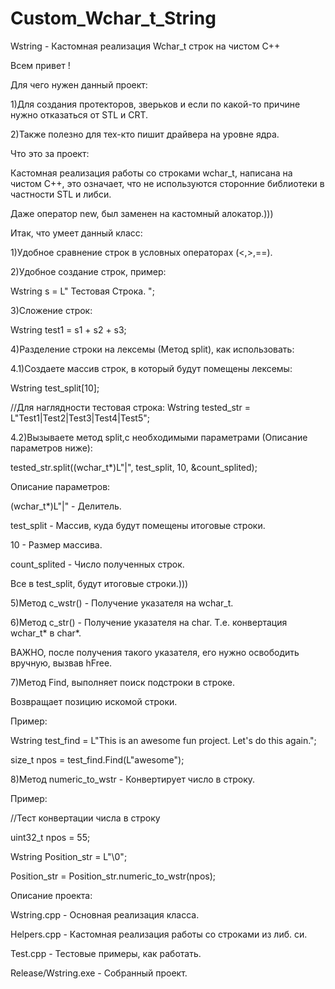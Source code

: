 # Custom_Wchar_t_String
 Wstring - Кастомная реализация Wchar_t строк на чистом C++
 
 Всем привет !
 
 Для чего нужен данный проект:
 
 1)Для создания протекторов, зверьков и если по какой-то причине нужно отказаться от STL и CRT.
 
 2)Также полезно для тех-кто пишит драйвера на уровне ядра.
 
 Что это за проект:
 
 Кастомная реализация работы со строками wchar_t, написана на чистом С++, это означает, 
 что не используются сторонние библиотеки в частности STL и либси.
 
 Даже оператор new, был заменен на кастомный алокатор.)))
 
 Итак, что умеет данный класс:
 
 1)Удобное сравнение строк в условных операторах (<,>,==).
 
 2)Удобное создание строк, пример:
 
 Wstring s = L" Тестовая Строка. ";
 
 3)Сложение строк:
 
  Wstring test1 = s1 + s2 + s3;
  
 4)Разделение строки на лексемы (Метод split), как использовать:
 
 4.1)Создаете массив строк, в который будут помещены лексемы:
 
 Wstring test_split[10];
 
 //Для наглядности тестовая строка:
 Wstring tested_str = L"Test1|Test2|Test3|Test4|Test5";
 
 4.2)Вызываете метод split,с необходимыми параметрами (Описание параметров ниже):
 
 tested_str.split((wchar_t*)L"|", test_split, 10, &count_splited);
 
 Описание параметров:
 
 (wchar_t*)L"|" - Делитель.
 
 test_split - Массив, куда будут помещены итоговые строки.
 
 10 - Размер массива.
 
 count_splited - Число полученных строк.
 
 Все в test_split, будут итоговые строки.)))
 
 5)Метод c_wstr() - Получение указателя на wchar_t.
 
 6)Метод c_str() - Получение указателя на char. Т.е. конвертация wchar_t* в char*.
 
 ВАЖНО, после получения такого указателя, его нужно освободить вручную, вызвав hFree.
 
 7)Метод Find, выполняет поиск подстроки в строке.
 
 Возвращает позицию искомой строки.
 
 Пример:
 
 Wstring test_find = L"This is an awesome fun project. Let's do this again.";
 
 size_t npos = test_find.Find(L"awesome");
 
 8)Метод numeric_to_wstr - Конвертирует число в строку.
 
 Пример:
 
 //Тест конвертации числа в строку 
 
 uint32_t npos = 55;
 
 Wstring Position_str = L"\0"; 
 
 Position_str = Position_str.numeric_to_wstr(npos);
 
 Описание проекта:
 
 Wstring.cpp - Основная реализация класса.
 
 Helpers.cpp - Кастомная реализация работы со строками из либ. си.
 
 Test.cpp - Тестовые примеры, как работать.
 
 Release/Wstring.exe - Собранный проект.
 

 
